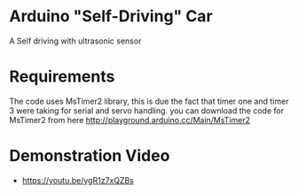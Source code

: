 # Arduino "Self-Driving" Car

A Self driving with ultrasonic sensor


# Requirements
The code uses MsTimer2 library, this is due the fact that timer one and timer 3 were taking for serial and servo handling. you can download the code for MsTimer2 from here
http://playground.arduino.cc/Main/MsTimer2

# Demonstration Video
  - https://youtu.be/ygR1z7xQZBs